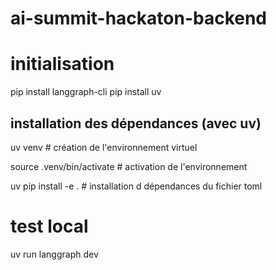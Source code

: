 # ai-summit-hackaton-backend


# initialisation
pip install langgraph-cli
pip install uv

## installation des dépendances (avec uv)
uv venv # création de l'environnement virtuel 

source .venv/bin/activate # activation de l'environnement

uv pip install -e . # installation d dépendances du fichier toml


# test local
uv run langgraph dev
